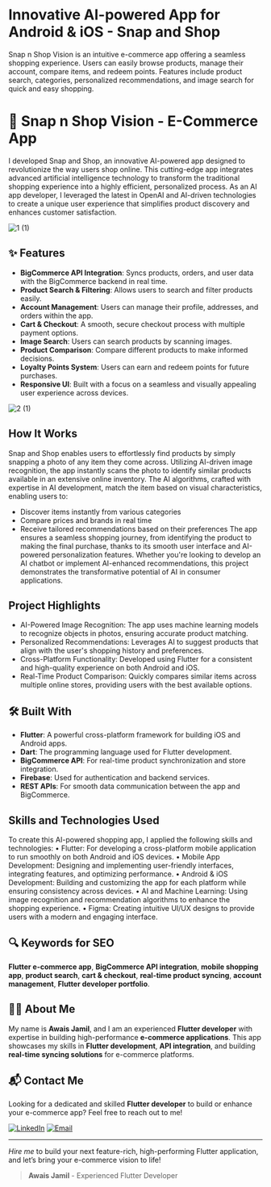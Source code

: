 # Innovative AI-powered App for Android & iOS - Snap and Shop
Snap n Shop Vision is an intuitive e-commerce app offering a seamless shopping experience. Users can easily browse products, manage their account, compare items, and redeem points. Features include product search, categories, personalized recommendations, and image search for quick and easy shopping.
# 📱 Snap n Shop Vision - E-Commerce App

I developed Snap and Shop, an innovative AI-powered app designed to revolutionize the way users shop online. This cutting-edge app integrates advanced artificial intelligence technology to transform the traditional shopping experience into a highly efficient, personalized process. As an AI app developer, I leveraged the latest in OpenAI and AI-driven technologies to create a unique user experience that simplifies product discovery and enhances customer satisfaction.

![1 (1)](https://github.com/user-attachments/assets/beb80763-b1d1-4a2d-a9c1-a2f476888814)

## ✨ Features

- **BigCommerce API Integration**: Syncs products, orders, and user data with the BigCommerce backend in real time.
- **Product Search & Filtering**: Allows users to search and filter products easily.
- **Account Management**: Users can manage their profile, addresses, and orders within the app.
- **Cart & Checkout**: A smooth, secure checkout process with multiple payment options.
- **Image Search**: Users can search products by scanning images.
- **Product Comparison**: Compare different products to make informed decisions.
- **Loyalty Points System**: Users can earn and redeem points for future purchases.
- **Responsive UI**: Built with a focus on a seamless and visually appealing user experience across devices.


![2 (1)](https://github.com/user-attachments/assets/5cec08f7-9a62-468b-9510-c5a727fcb50a)


## How It Works

Snap and Shop enables users to effortlessly find products by simply snapping a photo of any item they come across. Utilizing AI-driven image recognition, the app instantly scans the photo to identify similar products available in an extensive online inventory. The AI algorithms, crafted with expertise in AI development, match the item based on visual characteristics, enabling users to:
-	Discover items instantly from various categories
-	Compare prices and brands in real time
-	Receive tailored recommendations based on their preferences
The app ensures a seamless shopping journey, from identifying the product to making the final purchase, thanks to its smooth user interface and AI-powered personalization features. Whether you're looking to develop an AI chatbot or implement AI-enhanced recommendations, this project demonstrates the transformative potential of AI in consumer applications.

## Project Highlights
-	AI-Powered Image Recognition: The app uses machine learning models to recognize objects in photos, ensuring accurate product matching.
-	Personalized Recommendations: Leverages AI to suggest products that align with the user's shopping history and preferences.
-	Cross-Platform Functionality: Developed using Flutter for a consistent and high-quality experience on both Android and iOS.
-	Real-Time Product Comparison: Quickly compares similar items across multiple online stores, providing users with the best available options.


## 🛠️ Built With

- **Flutter**: A powerful cross-platform framework for building iOS and Android apps.
- **Dart**: The programming language used for Flutter development.
- **BigCommerce API**: For real-time product synchronization and store integration.
- **Firebase**: Used for authentication and backend services.
- **REST APIs**: For smooth data communication between the app and BigCommerce.


## Skills and Technologies Used
To create this AI-powered shopping app, I applied the following skills and technologies:
•	Flutter: For developing a cross-platform mobile application to run smoothly on both Android and iOS devices.
•	Mobile App Development: Designing and implementing user-friendly interfaces, integrating features, and optimizing performance.
•	Android & iOS Development: Building and customizing the app for each platform while ensuring consistency across devices.
•	AI and Machine Learning: Using image recognition and recommendation algorithms to enhance the shopping experience.
•	Figma: Creating intuitive UI/UX designs to provide users with a modern and engaging interface.

## 🔍 Keywords for SEO

**Flutter e-commerce app**, **BigCommerce API integration**, **mobile shopping app**, **product search**, **cart & checkout**, **real-time product syncing**, **account management**, **Flutter developer portfolio**.

## 👨‍💻 About Me

My name is **Awais Jamil**, and I am an experienced **Flutter developer** with expertise in building high-performance **e-commerce applications**. This app showcases my skills in **Flutter development**, **API integration**, and building **real-time syncing solutions** for e-commerce platforms. 

## 📬 Contact Me

Looking for a dedicated and skilled **Flutter developer** to build or enhance your e-commerce app? Feel free to reach out to me!

[![LinkedIn](https://img.shields.io/badge/LinkedIn-Connect-blue?style=for-the-badge&logo=linkedin)](https://www.linkedin.com/in/muhammad-awais-a29b28146/)
[![Email](https://img.shields.io/badge/Email-Contact%20Me-orange?style=for-the-badge&logo=gmail)](mailto:awaisjamil88@gamil.com)

---

*Hire me* to build your next feature-rich, high-performing Flutter application, and let’s bring your e-commerce vision to life!
> **Awais Jamil** - Experienced Flutter Developer
